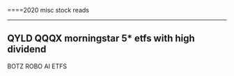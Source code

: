 
====2020  misc stock reads    


---- -------        



QYLD  QQQX  morningstar  5* etfs  with high dividend   
-------------- 
BOTZ ROBO  AI ETFS     
